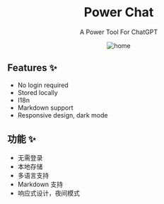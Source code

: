 <div align="center">

<h1 align="center">Power Chat</h1>

A Power Tool For ChatGPT

![home](https://obsidian-picgo-le.oss-cn-hangzhou.aliyuncs.com/img/20230629155623.png)

</div>

## Features ✨

- No login required
- Stored locally
- I18n
- Markdown support
- Responsive design, dark mode

## 功能 ✨

- 无需登录
- 本地存储
- 多语言支持
- Markdown 支持
- 响应式设计，夜间模式
